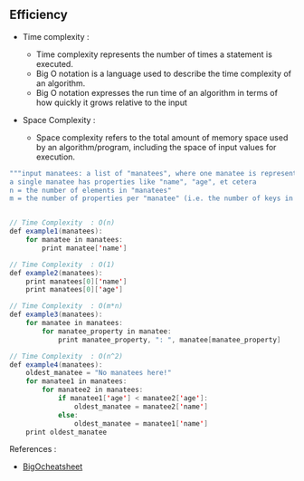 ## Efficiency
- Time complexity : 
    - Time complexity represents the number of times a statement is executed.
    - Big O notation is a language used to describe the time complexity of an algorithm.
    - Big O notation expresses the run time of an algorithm in terms of how quickly it grows relative to the input 

- Space Complexity : 
  - Space complexity refers to the total amount of memory space used by an algorithm/program, including the space of input values for execution.
  
```java
"""input manatees: a list of "manatees", where one manatee is represented by a dictionary
a single manatee has properties like "name", "age", et cetera
n = the number of elements in "manatees"
m = the number of properties per "manatee" (i.e. the number of keys in a manatee dictionary)"""


// Time Complexity  : O(n)
def example1(manatees):
    for manatee in manatees:
        print manatee['name']

// Time Complexity  : O(1)
def example2(manatees):
    print manatees[0]['name']
    print manatees[0]['age']

// Time Complexity  : O(m*n)
def example3(manatees):
    for manatee in manatees:
        for manatee_property in manatee:
            print manatee_property, ": ", manatee[manatee_property]

// Time Complexity  : O(n^2)
def example4(manatees):
    oldest_manatee = "No manatees here!"
    for manatee1 in manatees:
        for manatee2 in manatees:
            if manatee1['age'] < manatee2['age']:
                oldest_manatee = manatee2['name']
            else:
                oldest_manatee = manatee1['name']
    print oldest_manatee
```


References :
- [BigOcheatsheet](https://www.bigocheatsheet.com/)